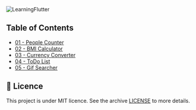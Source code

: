 <img alt="LearningFlutter" src="https://user-images.githubusercontent.com/770032/82719884-7588d180-9c7c-11ea-956e-bb2c5c7a969b.png" style="background-color: white" />

## Table of Contents

- [01 - People Counter](https://github.com/edscaylart/learning-flutter/tree/master/01_people_counter)
- [02 - BMI Calculator](https://github.com/edscaylart/learning-flutter/tree/master/02_bmi_calculator)
- [03 - Currency Converter](https://github.com/edscaylart/learning-flutter/tree/master/03_currency_converter)
- [04 - ToDo List](https://github.com/edscaylart/learning-flutter/tree/master/04_todo_list)
- [05 - Gif Searcher](https://github.com/edscaylart/learning-flutter/tree/master/05_gif_searcher)

## 📝 Licence

This project is under MIT licence. See the archive [LICENSE](LICENSE) to more details.